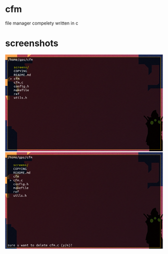 # cfm
file manager compelety written in c

# screenshots

![screen 1](screens/1.png?raw=true)
![screen 2](screens/2.png?raw=true)
